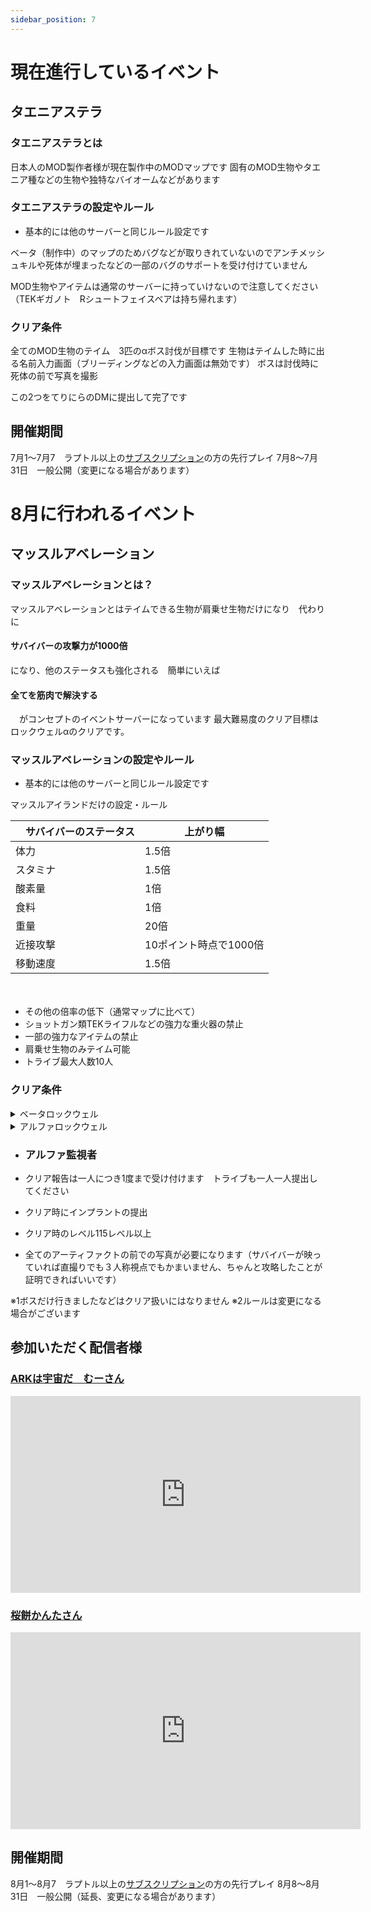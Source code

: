 ```yaml
---
sidebar_position: 7
---
```

<!-- 
# イベント情報
# 現在進行しているイベント

## マッスルアイランド

### マッスルアイランドとは？

マッスルアイランドとはテイムできる生物が肩乗せや、手持ち恐竜だけになり　代わりに<h4>サバイバーの攻撃力が1000倍</h4>になり、他のステータスも強化される　簡単にいえば<h4>全てを筋肉で解決する</h4>　がコンセプトのイベントサーバーになっています
最大難易度のクリア目標は監視者αのクリアです。

### マッスルアイランドの設定やルール
- 基本的には他のサーバーと同じルール設定です

マッスルアイランドだけの設定・ルール

　サバイバーのステータス | 上がり幅 
  ------------------ | -------- 
  体力　　 　　　　　| 1.5倍  
  スタミナ　　　　　 | 1.5倍       
  酸素量　　　　　　　| 1倍    
  食料　　　　　　　 | 1倍    
  重量　　　　　　　　| 40倍    
  近接攻撃　　　　　　| 10ポイント時点で1000倍     
  移動速度　　　　　　| 1.5倍     
　



- クライムピッケルの素材が変更されているのでアイランドだけで制作できます
- ショットガン類TEKライフルなどの強力な重火器の禁止
- 一部の強力なアイテムの禁止
- 肩乗せ生物とペラゴルニスのみテイム可能
- 火山 雪山付近は飛行・グラップル禁止※1
- 同盟は組んでもよいがクリア条件に注意※2・3
- トライブ最大人数10人

### クリア条件
- <h3>ガンマボス各種 1匹につき1チビペット</h3>
- <h3>ベータボス各種 1匹につき2ちびペット</h3>
- <h3>アルファボス各種 1匹につき3チビペット</h3>
- <h3>アルファ監視者  マッスルサバイバー称号</h3>

- クリア報告は一人につき1度まで受け付けます（トライブは全員まとめてお願いします） 
- 監視者はクリア報告時に1トライブごとに供物を提出してもらいます※3
- クリア報告時にインプラントの画像を提出していただきます
- 監視者のクリアには最低5種類以上のアーティファクトの前での写真が必要になります（サバイバーが映っていれば直撮りでも３人称視点でもかまいません、ちゃんと攻略したことが証明できればいいです）

※1この青いエリアが飛行グラップル禁止エリアです

<img src="/img/event/area1.jpg" alt="代替テキスト" width="400" height="200"/><img src="/img/event/area2.jpg" alt="代替テキスト" width="400" height="200"/>

※2ボスだけ行きましたなどはクリア扱いにはなりません

※3　同盟で監視者をクリアした場合はそれぞれのトライブごとに貢物の提出が
必要になります

※4ルールは変更になる場合がございます

## 開催期間

4月15～4月22　ラプトル以上の[サブスクリプション](https://ark-tsudoi.f5.si/docs/Feeling)の方の先行プレイ
4月22～5月31日　一般公開（変更になる場合があります）

# イベント情報
# 現在進行しているイベント

## アルファスコーチドアースアース

### アルファスコーチドアースアースとは？

アルファスコーチドアースアースとはテイムできる生物が6匹になり、何がテイムできるのかは分かりません　また通常のスコーチドアースより気温が1.3倍になっています
最終クリア目標はマンティコアのベータです

### アルファスコーチドアースアースの設定やルール
- 基本的には他のサーバーと同じルール設定です

アルファスコーチドアースだけの設定・ルール

　項目 | 倍率
  ------------------ | -------- 
  水分・食料の減り速度　　　| 1倍  
  死体時間　　　　　 | 1倍       
  テイム制限　　　　　　　| 50匹   
  腐敗時間　　　　　　　 | 1倍    





- クライムピッケルの素材が変更されているのでスコーチドアースだけで制作できます
- ベストエッグのエアコン効果、回収機能、性転換無効
- その他倍率低下



### クリア条件
- <h3>アルファマンティコア（ベータに変更される可能性あり）</h3>
- クリア報告は一人につき1度まで受け付けます（トライブは全員まとめてお願いします） 
- クリア報告時にインプラントの画像を提出していただきます
- マンティコアのクリアには全てのアーティファクトの前での写真が必要になります（サバイバーが映っていれば直撮りでも３人称視点でもかまいません、ちゃんと攻略したことが証明できればいいです）

※1ボスだけ行きましたなどはクリア扱いにはなりません
※2裏条件が存在しそれにクリアしていなかった場合無効になります

※3ルールは変更になる場合がございます

## 開催期間

6月1～6月7　ラプトル以上の[サブスクリプション](https://ark-tsudoi.f5.si/docs/Feeling)の方の先行プレイ
6月8～6月30日　一般公開（変更になる場合があります）--> 



# 現在進行しているイベント

## タエニアステラ

### タエニアステラとは

日本人のMOD製作者様が現在製作中のMODマップです
固有のMOD生物やタエニア種などの生物や独特なバイオームなどがあります

### タエニアステラの設定やルール
- 基本的には他のサーバーと同じルール設定です

ベータ（制作中）のマップのためバグなどが取りきれていないのでアンチメッシュキルや死体が埋まったなどの一部のバグのサポートを受け付けていません

MOD生物やアイテムは通常のサーバーに持っていけないので注意してください
（TEKギガノト　Rシュートフェイスベアは持ち帰れます）
### クリア条件
全てのMOD生物のテイム　3匹のαボス討伐が目標です
生物はテイムした時に出る名前入力画面（ブリーディングなどの入力画面は無効です）
ボスは討伐時に死体の前で写真を撮影

この2つをてりにらのDMに提出して完了です
## 開催期間

7月1～7月7　ラプトル以上の[サブスクリプション](https://ark-tsudoi.f5.si/docs/Feeling)の方の先行プレイ
7月8～7月31日　一般公開（変更になる場合があります） 


# 8月に行われるイベント

## マッスルアベレーション

### マッスルアベレーションとは？

マッスルアベレーションとはテイムできる生物が肩乗せ生物だけになり　代わりに<h4>サバイバーの攻撃力が1000倍</h4>になり、他のステータスも強化される　簡単にいえば<h4>全てを筋肉で解決する</h4>　がコンセプトのイベントサーバーになっています
最大難易度のクリア目標はロックウェルαのクリアです。

### マッスルアベレーションの設定やルール
- 基本的には他のサーバーと同じルール設定です

マッスルアイランドだけの設定・ルール

　サバイバーのステータス | 上がり幅 
  ------------------ | -------- 
  体力　　 　　　　　| 1.5倍  
  スタミナ　　　　　 | 1.5倍       
  酸素量　　　　　　　| 1倍    
  食料　　　　　　　 | 1倍    
  重量　　　　　　　　| 20倍    
  近接攻撃　　　　　　| 10ポイント時点で1000倍     
  移動速度　　　　　　| 1.5倍     
　
- その他の倍率の低下（通常マップに比べて）
- ショットガン類TEKライフルなどの強力な重火器の禁止
- 一部の強力なアイテムの禁止
- 肩乗せ生物のみテイム可能
- トライブ最大人数10人

### クリア条件

<details>
  <summary>ベータロックウェル</summary>
6ちびペット（レア度不問　色指定なし）
  
</details>
<details>
  <summary>アルファロックウェル</summary>
9ちびペット（レア度不問　色指定なし）
ほか未定意見をくれたら採用するかも
</details>

- <h3>アルファ監視者</h3>

- クリア報告は一人につき1度まで受け付けます　トライブも一人一人提出してください
- クリア時にインプラントの提出
- クリア時のレベル115レベル以上
- 全てのアーティファクトの前での写真が必要になります（サバイバーが映っていれば直撮りでも３人称視点でもかまいません、ちゃんと攻略したことが証明できればいいです）

※1ボスだけ行きましたなどはクリア扱いにはなりません
※2ルールは変更になる場合がございます

## 参加いただく配信者様
### [ARKは宇宙だ　むーさん](https://youtube.com/@mu.uchuda)

<iframe width="560" height="315" src="https://www.youtube.com/embed/?list=UUlsfovPQThG1njCRUR0usaw" title="YouTube video player" frameborder="0" allow="accelerometer; autoplay; clipboard-write; encrypted-media; gyroscope; 
picture-in-picture" allowfullscreen></iframe>

### [桜餅かんたさん](https://youtube.com/@k_SKTMT)

<iframe width="560" height="315" src="https://www.youtube.com/embed/?list=UUX0_0G24P7-vp7qdPnsnLMA" title="YouTube video player" frameborder="0" allow="accelerometer; autoplay; clipboard-write; encrypted-media; gyroscope; 
picture-in-picture" allowfullscreen></iframe>

## 開催期間

8月1～8月7　ラプトル以上の[サブスクリプション](https://ark-tsudoi.f5.si/docs/Feeling)の方の先行プレイ
8月8～8月31日　一般公開（延長、変更になる場合があります）
